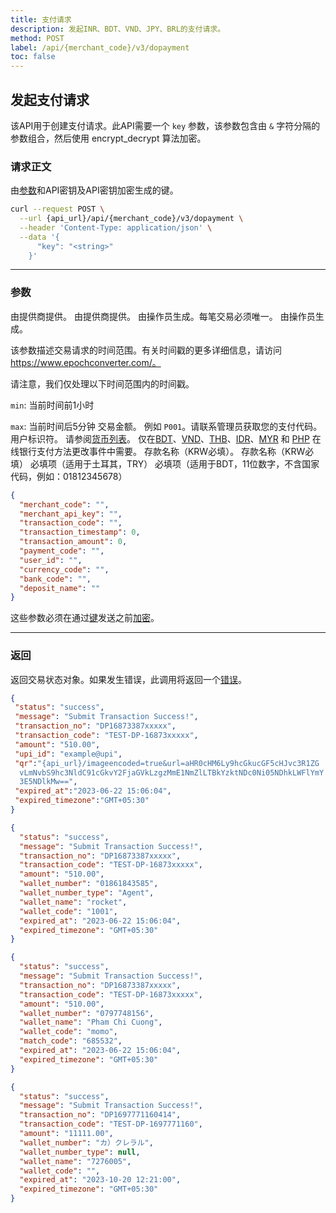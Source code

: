 ```yaml
---
title: 支付请求
description: 发起INR、BDT、VND、JPY、BRL的支付请求。
method: POST
label: /api/{merchant_code}/v3/dopayment
toc: false
---
```


<x-row>
<x-col class="md:max-w-lg">

## 发起支付请求

该API用于创建支付请求。此API需要一个 `key` 参数，该参数包含由 `&` 字符分隔的参数组合，然后使用 encrypt_decrypt 算法加密。

### 请求正文

<x-properties>
  <x-property name="key" type="string" required>
  
  由[参数](#parameters)和API密钥及API密钥加密生成的键。
  </x-property>
</x-properties>

</x-col>
<x-col sticky>

```bash title="cURL"
curl --request POST \
  --url {api_url}/api/{merchant_code}/v3/dopayment \
  --header 'Content-Type: application/json' \
  --data '{
      "key": "<string>"
    }'
```

</x-col>
</x-row>

---

<x-row>
<x-col class="md:max-w-lg">

### 参数

<x-properties>
  <x-property name="merchant_code" type="string" required>
    由提供商提供。
  </x-property>
  <x-property name="merchant_api_key" type="string" required>
    由提供商提供。
  </x-property>
  <x-property name="transaction_code" type="string" required>
    由操作员生成。每笔交易必须唯一。
  </x-property>
  <x-property name="transaction_timestamp" type="integer" required>
  由操作员生成。
  
  该参数描述交易请求的时间范围。有关时间戳的更多详细信息，请访问 https://www.epochconverter.com/。

  请注意，我们仅处理以下时间范围内的时间戳。

  `min`: 当前时间前1小时

  `max`: 当前时间后5分钟
  </x-property>
  <x-property name="transaction_amount" type="double" required>
    交易金额。
  </x-property>
  <x-property name="payment_code" type="string" required>
    例如 `P001`。请联系管理员获取您的支付代码。
  </x-property>
  <x-property name="user_id" type="string" required>
    用户标识符。
  </x-property>
  <x-property name="currency_code" type="string" required>
    请参阅[货币列表](/docs/currency)。
  </x-property>
  <x-property name="bank_code" type="double" required>
    仅在[BDT](/docs/bank/bdt)、[VND](/docs/bank/vnd)、[THB](/docs/bank/thb)、[IDR](/docs/bank/idr)、[MYR](/docs/bank/myr) 和 [PHP](/docs/bank/php) 在线银行支付方法更改事件中需要。
  </x-property>
  <x-property name="deposit_name" type="string" required>
    存款名称（KRW必填）。
  </x-property>
  <x-property name="callback_url" type="string">
    存款名称（KRW必填）
  </x-property>
  <x-property name="identity_id" type="string" required>
    必填项（适用于土耳其，TRY）
  </x-property>
  <x-property name="phone" type="string" required>
    必填项（适用于BDT，11位数字，不含国家代码，例如：01812345678）
  </x-property>
</x-properties>

</x-col>
<x-col sticky>

```json title="参数对象"
{
  "merchant_code": "",
  "merchant_api_key": "",
  "transaction_code": "",
  "transaction_timestamp": 0, 
  "transaction_amount": 0,
  "payment_code": "",
  "user_id": "",
  "currency_code": "",
  "bank_code": "", 
  "deposit_name": "" 
}
```

这些参数必须在通过[键](#request-body)发送之前[加密](/api/authentication)。

</x-col>
</x-row>

---

<x-row>
<x-col class="lg:max-w-md">

### 返回

返回交易状态对象。如果发生错误，此调用将返回一个[错误](/api/errors)。

</x-col>
<x-col sticky>

<x-code-group>

```json title="响应 INR"
{
 "status": "success",
 "message": "Submit Transaction Success!",
 "transaction_no": "DP16873387xxxxx",
 "transaction_code": "TEST-DP-16873xxxxx",
 "amount": "510.00",
 "upi_id": "example@upi",
 "qr":"{api_url}/imageencoded=true&url=aHR0cHM6Ly9hcGkucGF5cHJvc3R1ZG
  vLmNvbS9hc3NldC91cGkvY2FjaGVkLzgzMmE1NmZlLTBkYzktNDc0Ni05NDhkLWFlYmY
  3E5NDlkMw==",
 "expired_at":"2023-06-22 15:06:04",
 "expired_timezone":"GMT+05:30"
}
```
```json title="响应 BDT"
{
  "status": "success",
  "message": "Submit Transaction Success!",
  "transaction_no": "DP16873387xxxxx",
  "transaction_code": "TEST-DP-16873xxxxx",
  "amount": "510.00",
  "wallet_number": "01861843585",
  "wallet_number_type": "Agent",
  "wallet_name": "rocket",
  "wallet_code": "1001",
  "expired_at": "2023-06-22 15:06:04",
  "expired_timezone": "GMT+05:30"
}
```

```json title="响应 VND"
{
  "status": "success",
  "message": "Submit Transaction Success!",
  "transaction_no": "DP16873387xxxxx",
  "transaction_code": "TEST-DP-16873xxxxx",
  "amount": "510.00",
  "wallet_number": "0797748156",
  "wallet_name": "Pham Chi Cuong",
  "wallet_code": "momo",
  "match_code": "685532",
  "expired_at": "2023-06-22 15:06:04",
  "expired_timezone": "GMT+05:30"
}
```

```json title="响应 JPY"
{
  "status": "success",
  "message": "Submit Transaction Success!",
  "transaction_no": "DP1697771160414",
  "transaction_code": "TEST-DP-1697771160",
  "amount": "11111.00",
  "wallet_number": "カ）クレラル",
  "wallet_number_type": null,
  "wallet_name": "7276005",
  "wallet_code": "",
  "expired_at": "2023-10-20 12:21:00",
  "expired_timezone": "GMT+05:30"
}
```
</x-code-group>

</x-col>
</x-row>